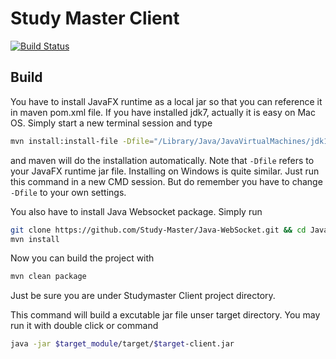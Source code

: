 Study Master Client
===
[![Build Status](https://travis-ci.org/Study-Master/Client.png)](https://travis-ci.org/Study-Master/Client)

## Build

You have to install JavaFX runtime as a local jar so that you can reference it in maven pom.xml file. If you have installed jdk7, actually it is easy on Mac OS. Simply start a new terminal session and type

```Bash
mvn install:install-file -Dfile="/Library/Java/JavaVirtualMachines/jdk1.7.0_51.jdk/Contents/Home/jre/lib/jfxrt.jar" -DgroupId=com.oracle.javafx -DartifactId=javafx -Dversion=2.2 -Dpackaging=jar
```

and maven will do the installation automatically. Note that `-Dfile` refers to your JavaFX runtime jar file. Installing on Windows is quite similar. Just run this command in a new CMD session. But do remember you have to change `-Dfile` to your own settings.

You also have to install Java Websocket package. Simply run

```Bash
git clone https://github.com/Study-Master/Java-WebSocket.git && cd Java-WebSocket
mvn install
```

Now you can build the project with

```Bash
mvn clean package
```

Just be sure you are under Studymaster Client project directory.

This command will build a excutable jar file unser target directory. You may run it with double click or command

```Bash
java -jar $target_module/target/$target-client.jar
```